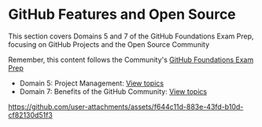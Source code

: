 # GitHub Features and Open Source

This section covers Domains 5 and 7 of the GitHub Foundations Exam Prep, focusing on GitHub Projects and the Open Source Community

Remember, this content follows the Community's [GitHub Foundations Exam Prep](https://github.com/orgs/community/discussions/155153)

- Domain 5: Project Management: [View topics](./project_management.md)
- Domain 7: Benefits of the GitHub Community: [View topics](./benefits_of_the_gh_community.md)

https://github.com/user-attachments/assets/f644c11d-883e-43fd-b10d-cf82130d51f3

